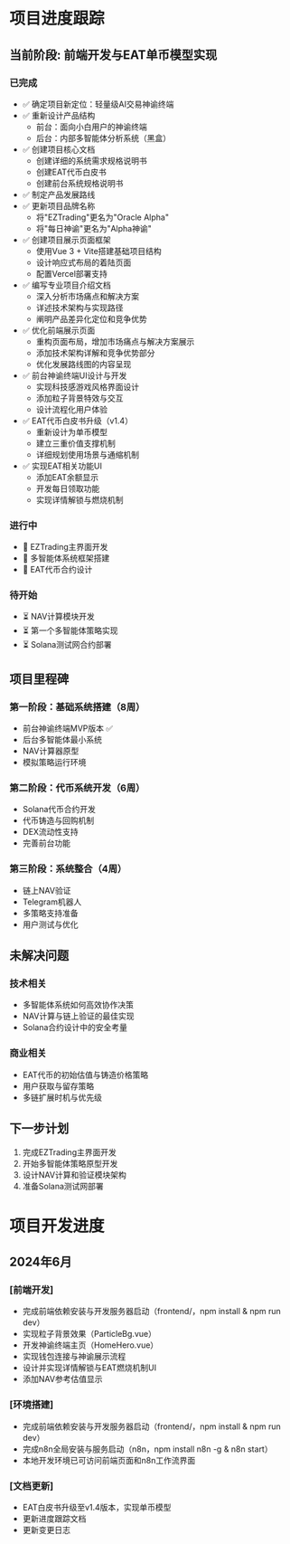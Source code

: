 # 项目进度跟踪

## 当前阶段: 前端开发与EAT单币模型实现

### 已完成
- ✅ 确定项目新定位：轻量级AI交易神谕终端
- ✅ 重新设计产品结构
  - 前台：面向小白用户的神谕终端
  - 后台：内部多智能体分析系统（黑盒）
- ✅ 创建项目核心文档
  - 创建详细的系统需求规格说明书
  - 创建EAT代币白皮书
  - 创建前台系统规格说明书
- ✅ 制定产品发展路线
- ✅ 更新项目品牌名称
  - 将"EZTrading"更名为"Oracle Alpha"
  - 将"每日神谕"更名为"Alpha神谕"
- ✅ 创建项目展示页面框架
  - 使用Vue 3 + Vite搭建基础项目结构
  - 设计响应式布局的着陆页面
  - 配置Vercel部署支持
- ✅ 编写专业项目介绍文档
  - 深入分析市场痛点和解决方案
  - 详述技术架构与实现路径
  - 阐明产品差异化定位和竞争优势
- ✅ 优化前端展示页面
  - 重构页面布局，增加市场痛点与解决方案展示
  - 添加技术架构详解和竞争优势部分
  - 优化发展路线图的内容呈现
- ✅ 前台神谕终端UI设计与开发
  - 实现科技感游戏风格界面设计
  - 添加粒子背景特效与交互
  - 设计流程化用户体验
- ✅ EAT代币白皮书升级（v1.4）
  - 重新设计为单币模型
  - 建立三重价值支撑机制
  - 详细规划使用场景与通缩机制
- ✅ 实现EAT相关功能UI
  - 添加EAT余额显示
  - 开发每日领取功能
  - 实现详情解锁与燃烧机制

### 进行中
- 🔄 EZTrading主界面开发
- 🔄 多智能体系统框架搭建
- 🔄 EAT代币合约设计

### 待开始
- ⏳ NAV计算模块开发
- ⏳ 第一个多智能体策略实现
- ⏳ Solana测试网合约部署

## 项目里程碑

### 第一阶段：基础系统搭建（8周）
- 前台神谕终端MVP版本 ✅
- 后台多智能体最小系统
- NAV计算器原型
- 模拟策略运行环境

### 第二阶段：代币系统开发（6周）
- Solana代币合约开发
- 代币铸造与回购机制
- DEX流动性支持
- 完善前台功能

### 第三阶段：系统整合（4周）
- 链上NAV验证
- Telegram机器人
- 多策略支持准备
- 用户测试与优化

## 未解决问题

### 技术相关
- 多智能体系统如何高效协作决策
- NAV计算与链上验证的最佳实现
- Solana合约设计中的安全考量

### 商业相关
- EAT代币的初始估值与铸造价格策略
- 用户获取与留存策略
- 多链扩展时机与优先级

## 下一步计划
1. 完成EZTrading主界面开发
2. 开始多智能体策略原型开发
3. 设计NAV计算和验证模块架构
4. 准备Solana测试网部署

# 项目开发进度

## 2024年6月

### [前端开发]
- 完成前端依赖安装与开发服务器启动（frontend/，npm install & npm run dev）
- 实现粒子背景效果（ParticleBg.vue）
- 开发神谕终端主页（HomeHero.vue）
- 实现钱包连接与神谕展示流程
- 设计并实现详情解锁与EAT燃烧机制UI
- 添加NAV参考估值显示

### [环境搭建]
- 完成前端依赖安装与开发服务器启动（frontend/，npm install & npm run dev）
- 完成n8n全局安装与服务启动（n8n，npm install n8n -g & n8n start）
- 本地开发环境已可访问前端页面和n8n工作流界面

### [文档更新]
- EAT白皮书升级至v1.4版本，实现单币模型
- 更新进度跟踪文档
- 更新变更日志 